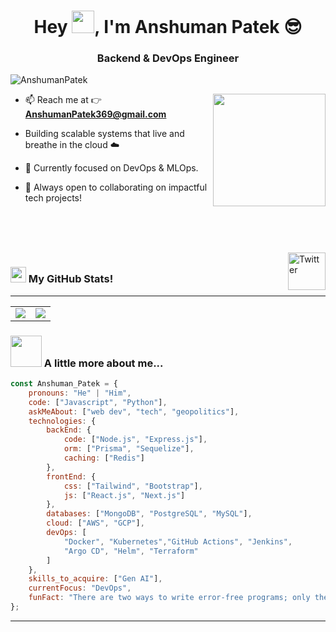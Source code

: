 <!--<p align="center"><img src="https://raw.githubusercontent.com/SurajPratap10/SurajPratap10/master/banner.jpg"></p> -->

<!--<h1 align="center">Hey 👋, I'm Anshuman Patek</h1> -->
<h1 align="center">Hey <img src="https://raw.githubusercontent.com/MartinHeinz/MartinHeinz/master/wave.gif" height="36px">, I'm Anshuman Patek 😎</h1>
<h3 align="center">Backend & DevOps Engineer</h3>
<p align="left"> <img src="https://komarev.com/ghpvc/?username=AnshumanPatek&label=Profile%20views&color=0e75b6&style=flat" alt="AnshumanPatek" /> </p>
<img align='right' src="https://media.giphy.com/media/M9gbBd9nbDrOTu1Mqx/giphy.gif" width="180">

- 📫 Reach me at 👉 **AnshumanPatek369@gmail.com**
- Building scalable systems that live and breathe in the cloud ☁️
- 🎯 Currently focused on DevOps & MLOps.
- 💬 Always open to collaborating on impactful tech projects!

  </p>
  <br/>
<!--   <br/> -->
  <br/>
  <br/>
<a href="https://www.linkedin.com/in/anshuman-patek-4999021a8/" target="_blank"><img src="https://cdn2.iconfinder.com/data/icons/social-media-2199/64/social_media_isometric_14-linkedin-512.png" height="60px" width="60px" alt="Twitter" align="right"></a>

### <img src="https://raw.githubusercontent.com/Tarikul-Islam-Anik/Animated-Fluent-Emojis/master/Emojis/Travel%20and%20places/Star.png" alt=" " width="25" height="25" /> My GitHub Stats!
---
<table>
 <tr>
  <td><img align="center" src="https://github-readme-stats.vercel.app/api?username=anshumanpatek&show_icons=true&include_all_commits=true&theme=dark" /> </td>
  <td><img align="center" src="http://github-readme-streak-stats.herokuapp.com/?user=AnshumanPatek&theme=dark" /> </td>
 </tr>
</table> 
<!-- <div align="center"><img align="center" src="https://github-readme-activity-graph.vercel.app/graph?username=AnshumanPatek&theme=react-dark" alt="Anshuman Patek" /></div>
<br/> -->

### <img src="https://media.giphy.com/media/VgCDAzcKvsR6OM0uWg/giphy.gif" width="50"> A little more about me...  

```javascript
const Anshuman_Patek = {
    pronouns: "He" | "Him",
    code: ["Javascript", "Python"],
    askMeAbout: ["web dev", "tech", "geopolitics"],
    technologies: {
        backEnd: {
            code: ["Node.js", "Express.js"],
            orm: ["Prisma", "Sequelize"],
            caching: ["Redis"]
        },
        frontEnd: {
            css: ["Tailwind", "Bootstrap"],
            js: ["React.js", "Next.js"]
        },
        databases: ["MongoDB", "PostgreSQL", "MySQL"],
        cloud: ["AWS", "GCP"],
        devOps: [
            "Docker", "Kubernetes","GitHub Actions", "Jenkins", 
            "Argo CD", "Helm", "Terraform"
        ]
    },
    skills_to_acquire: ["Gen AI"],
    currentFocus: "DevOps",
    funFact: "There are two ways to write error-free programs; only the third one works"
};

```

<hr>
